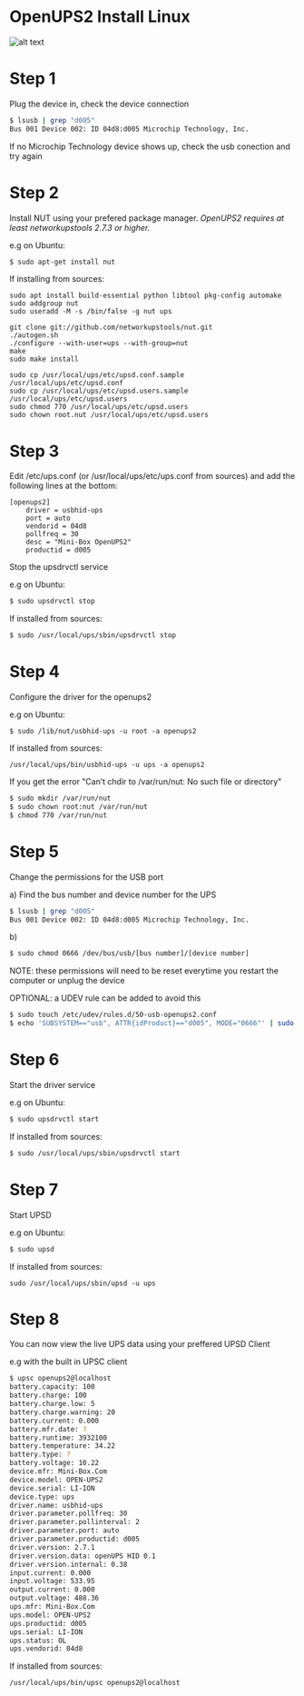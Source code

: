 # OpenUPS2 Install Linux

![alt text](http://www.mini-box.com/Mini-Box-openUPS2-b.jpg "OpenUPS2")


# Step 1
Plug the device in, check the device connection

```bash
$ lsusb | grep "d005"
Bus 001 Device 002: ID 04d8:d005 Microchip Technology, Inc.
```

If no Microchip Technology device shows up, check the usb conection and try again

# Step 2
Install NUT using your prefered package manager.
*OpenUPS2 requires at least networkupstools 2.7.3 or higher.*

e.g on Ubuntu:
```bash
$ sudo apt-get install nut
```
If installing from sources:
```
sudo apt install build-essential python libtool pkg-config automake
sudo addgroup nut
sudo useradd -M -s /bin/false -g nut ups

git clone git://github.com/networkupstools/nut.git
./autogen.sh
./configure --with-user=ups --with-group=nut
make
sudo make install

sudo cp /usr/local/ups/etc/upsd.conf.sample /usr/local/ups/etc/upsd.conf
sudo cp /usr/local/ups/etc/upsd.users.sample /usr/local/ups/etc/upsd.users
sudo chmod 770 /usr/local/ups/etc/upsd.users
sudo chown root.nut /usr/local/ups/etc/upsd.users
```

# Step 3
Edit /etc/ups.conf (or /usr/local/ups/etc/ups.conf from sources) and add the following lines at the bottom:
```
[openups2]
    driver = usbhid-ups
    port = auto
    vendorid = 04d8
    pollfreq = 30
    desc = "Mini-Box OpenUPS2"
    productid = d005
```

Stop the upsdrvctl service

e.g on Ubuntu:
```bash
$ sudo upsdrvctl stop
```
If installed from sources:
```bash
$ sudo /usr/local/ups/sbin/upsdrvctl stop
```

# Step 4
Configure the driver for the openups2

e.g on Ubuntu:
```
$ sudo /lib/nut/usbhid-ups -u root -a openups2
```

If installed from sources:
```
/usr/local/ups/bin/usbhid-ups -u ups -a openups2
```

If you get the error "Can’t chdir to /var/run/nut: No such file or directory"

```bash
$ sudo mkdir /var/run/nut
$ sudo chown root:nut /var/run/nut
$ chmod 770 /var/run/nut
```

# Step 5
Change the permissions for the USB port

a) Find the bus number and device number for the UPS

```bash
$ lsusb | grep "d005"
Bus 001 Device 002: ID 04d8:d005 Microchip Technology, Inc.
```

b) 
```bash
$ sudo chmod 0666 /dev/bus/usb/[bus number]/[device number]
```

NOTE: these permissions will need to be reset everytime you restart the computer or unplug the device

OPTIONAL: a UDEV rule can be added to avoid this
```bash
$ sudo touch /etc/udev/rules.d/50-usb-openups2.conf
$ echo 'SUBSYSTEM=="usb", ATTR{idProduct}=="d005", MODE="0666"' | sudo tee --append /etc/udev/rules.d/50-usb-openups2.conf
```

# Step 6
Start the driver service

e.g on Ubuntu:
```bash
$ sudo upsdrvctl start
```
If installed from sources:
```bash
$ sudo /usr/local/ups/sbin/upsdrvctl start
```

# Step 7
Start UPSD

e.g on Ubuntu:
```bash
$ sudo upsd
```

If installed from sources:
```
sudo /usr/local/ups/sbin/upsd -u ups
```

# Step 8
You can now view the live UPS data using your preffered UPSD Client

e.g with the built in UPSC client

```bash
$ upsc openups2@localhost
battery.capacity: 100
battery.charge: 100
battery.charge.low: 5
battery.charge.warning: 20
battery.current: 0.000
battery.mfr.date: ?
battery.runtime: 3932100
battery.temperature: 34.22
battery.type: ?
battery.voltage: 10.22
device.mfr: Mini-Box.Com
device.model: OPEN-UPS2
device.serial: LI-ION
device.type: ups
driver.name: usbhid-ups
driver.parameter.pollfreq: 30
driver.parameter.pollinterval: 2
driver.parameter.port: auto
driver.parameter.productid: d005
driver.version: 2.7.1
driver.version.data: openUPS HID 0.1
driver.version.internal: 0.38
input.current: 0.000
input.voltage: 533.95
output.current: 0.000
output.voltage: 488.36
ups.mfr: Mini-Box.Com
ups.model: OPEN-UPS2
ups.productid: d005
ups.serial: LI-ION
ups.status: OL
ups.vendorid: 04d8
```
If installed from sources:
```
/usr/local/ups/bin/upsc openups2@localhost
```
